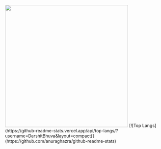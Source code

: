 <img src="https://github-readme-stats.vercel.app/api?username=DarshitBhuva&show_icons=true&theme=dracula" width="400">
[![Top Langs](https://github-readme-stats.vercel.app/api/top-langs/?username=DarshitBhuva&layout=compact)](https://github.com/anuraghazra/github-readme-stats)
